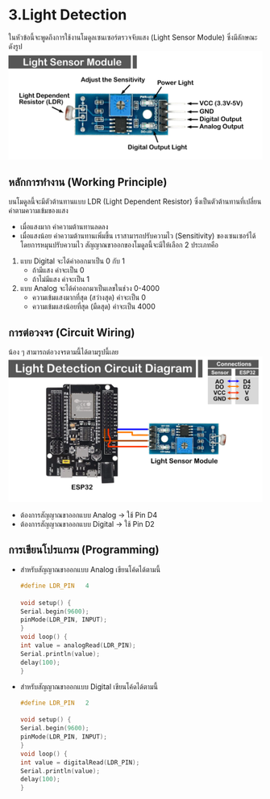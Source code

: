 # 3.Light Detection
ในหัวข้อนี้จะพูดถึงการใช้งานโมดูลเซนเซอร์ตรวจจับแสง (Light Sensor Module) ซึ่งมีลักษณะดังรูป
![Alt text](https://github.com/Coachieees/AutomationRobotics-CampCMU2025/blob/main/Images/LightSensor.png?raw=true)

## หลักการทำงาน (Working Principle)
บนโมดูลนี้จะมีตัวต้านทานแบบ LDR (Light Dependent Resistor) ซึ่งเป็นตัวต้านทานที่เปลี่ยนค่าตามความเข้มของแสง 
- เมื่อแสงมาก ค่าความต้านทานลดลง
- เมื่อแสงน้อย ค่าความต้านทานเพิ่มขึ้น
เราสามารถปรับความไว (Sensitivity) ของเซนเซอร์ได้โดยการหมุนปรับความไว
สัญญาณขาออกของโมดูลนี้จะมีให้เลือก 2 ประเภทคือ
1. แบบ Digital จะได้ค่าออกมาเป็น 0 กับ 1
   - ถ้ามีแสง ค่าจะเป็น 0
   - ถ้าไม่มีแสง ค่าจะเป็น 1
2. แบบ Analog จะได้ค่าออกมาเป็นเลขในช่วง 0-4000
   - ความเข้มแสงมากที่สุด (สว่างสุด) ค่าจะเป็น 0
   - ความเข้มแสงน้อยที่สุด (มืดสุด) ค่าจะเป็น 4000

## การต่อวงจร (Circuit Wiring)
น้อง ๆ สามารถต่อวงจรตามนี้ได้ตามรูปนี้เลย
![Alt text](https://github.com/Coachieees/AutomationRobotics-CampCMU2025/blob/main/Images/LightDetectDiagram.png?raw=true)
- ต้องการสัญญาณขาออกแบบ Analog -> ใช้ Pin D4
- ต้องการสัญญาณขาออกแบบ Digital -> ใช้ Pin D2

## การเขียนโปรแกรม (Programming)
- สำหรับสัญญาณขาออกแบบ Analog เขียนโค้ดได้ตามนี้
  ```c
  #define LDR_PIN   4

  void setup() {
  Serial.begin(9600);
  pinMode(LDR_PIN, INPUT);
  }
  void loop() {
  int value = analogRead(LDR_PIN);
  Serial.println(value);
  delay(100);
  }
  
  ```
- สำหรับสัญญาณขาออกแบบ Digital เขียนโค้ดได้ตามนี้
    ```c
  #define LDR_PIN   2

  void setup() {
  Serial.begin(9600);
  pinMode(LDR_PIN, INPUT);
  }
  void loop() {
  int value = digitalRead(LDR_PIN);
  Serial.println(value);
  delay(100);
  }
  
  ```
